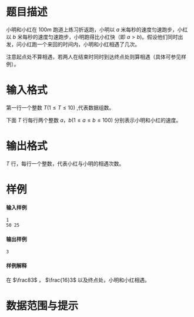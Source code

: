 
# 题目描述

小明和小红在 $100m$ 跑道上练习折返跑，小明以 $a$ 米每秒的速度匀速跑步，小红以 $b$ 米每秒的速度匀速跑步，小明跑得比小红快（即 $a>b$)。假设他们同时出发，问小红跑一个来回的时间内，小明和小红相遇了几次。

注意起点处不算相遇，若两人在结束时同时到达终点处则算相遇（具体可参见样例）。


# 输入格式

第一行一个整数 $T(1\leq T \leq 10)$ ,代表数据组数。

下面 $T$ 行每行两个整数 $a，b(1\leq a \le b\leq 100)$ 分别表示小明和小红的速度。


# 输出格式

$T$ 行，每行一个整数，代表小红与小明的相遇次数。

# 样例

#### 输入样例

```plain
1
50 25
```

#### 输出样例

```plain
3
```

#### 样例解释

在 $\frac83$ ， $\frac{16}3$ 以及终点处，小明和小红相遇。


# 数据范围与提示



